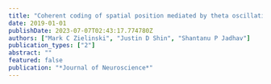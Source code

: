 ```yaml
---
title: "Coherent coding of spatial position mediated by theta oscillations in the hippocampus and prefrontal cortex"
date: 2019-01-01
publishDate: 2023-07-07T02:43:17.774780Z
authors: ["Mark C Zielinski", "Justin D Shin", "Shantanu P Jadhav"]
publication_types: ["2"]
abstract: ""
featured: false
publication: "*Journal of Neuroscience*"
---
```


